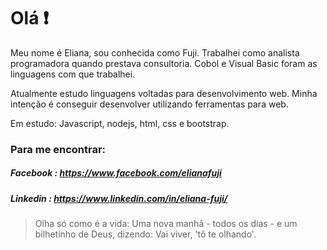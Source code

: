 # Olá ❗

Meu nome é Eliana, sou conhecida como Fuji. Trabalhei como analista programadora quando prestava consultoria. Cobol e Visual Basic foram as linguagens com que trabalhei. 

Atualmente estudo linguagens voltadas para desenvolvimento web. Minha intenção é conseguir desenvolver utilizando ferramentas para web.

Em estudo: Javascript, nodejs, html, css e bootstrap.

### Para me encontrar:
##### Facebook : https://www.facebook.com/elianafuji
##### Linkedin : https://www.linkedin.com/in/eliana-fuji/



> Olha só como é a vida: Uma nova manhã - todos os dias - e um bilhetinho de Deus, dizendo: Vai viver, 'tô te olhando'.

